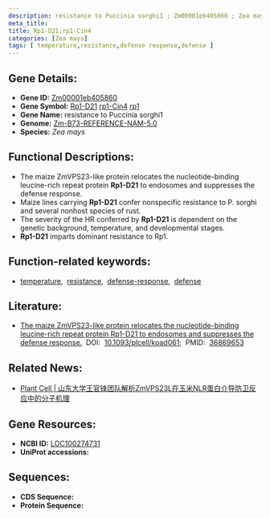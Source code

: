 ```yaml
---
description: resistance to Puccinia sorghi1 ; Zm00001eb405860 ; Zea mays
meta_title:
title: Rp1-D21;rp1-Cin4
categories: [Zea mays]
tags: [ temperature,resistance,defense response,defense ]
---
```


## Gene Details:
- **Gene ID:**	[Zm00001eb405860](https://www.maizegdb.org/gene_center/gene/Zm00001eb405860)
- **Gene Symbol:** <u>Rp1-D21</u>&nbsp;<u>rp1-Cin4</u>&nbsp;<u>rp1</u>
- **Gene Name:** resistance to Puccinia sorghi1
- **Genome:** [Zm-B73-REFERENCE-NAM-5.0](https://www.maizegdb.org/genome/assembly/Zm-B73-REFERENCE-NAM-5.0)
- **Species:** *Zea mays*

## Functional Descriptions:
   - The maize ZmVPS23-like protein relocates the nucleotide-binding leucine-rich repeat protein **Rp1-D21** to endosomes and suppresses the defense response.
   - Maize lines carrying **Rp1-D21** confer nonspecific resistance to P. sorghi and several nonhost species of rust.
   - The severity of the HR conferred by **Rp1-D21** is dependent on the genetic background, temperature, and developmental stages.
   - **Rp1-D21** imparts dominant resistance to Rp1.

## Function-related keywords:
- [temperature](/tags/temperature/),&nbsp;&nbsp;[resistance](/tags/resistance/),&nbsp;&nbsp;[defense-response](/tags/defense-response/),&nbsp;&nbsp;[defense](/tags/defense/)

## Literature:
   - [The maize ZmVPS23-like protein relocates the nucleotide-binding leucine-rich repeat protein Rp1-D21 to endosomes and suppresses the defense response.]( https://academic.oup.com/plcell/article/35/6/2369/7068313?login=true)&nbsp;&nbsp;DOI:&nbsp;&nbsp;[10.1093/plcell/koad061](https://academic.oup.com/plcell/article/35/6/2369/7068313?login=true);&nbsp;&nbsp;PMID:&nbsp;&nbsp;[36869653](https://pubmed.ncbi.nlm.nih.gov/36869653/)

## Related News:
   - [Plant Cell | 山东大学王官锋团队解析ZmVPS23L在玉米NLR蛋白介导防卫反应中的分子机理](https://mp.weixin.qq.com/s?__biz=MzU3ODY3MDM0NA==&mid=2247526231&idx=2&sn=b612d9282b091f68abc6240241fb4c79&chksm=fcfdadf20bfdd39e921cf81d34a66d0a2960248ecbb4af0bcf2678f6c329559961dbed65fbdc&scene=27#wechat_redirect)

## Gene Resources:
- **NCBI ID:** [LOC100274731](https://www.ncbi.nlm.nih.gov/gene/?term=LOC100274731)
- **UniProt accessions:** [](https://www.uniprot.org/uniprotkb//entry)



## Sequences:
- **CDS Sequence:**
- **Protein Sequence:**
